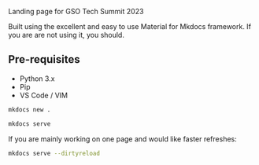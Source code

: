 Landing page for GSO Tech Summit 2023

Built using the excellent and easy to use Material for Mkdocs framework. If you are are not using it, you should.


## Pre-requisites

- Python 3.x 
- Pip 
- VS Code / VIM 

```bash
mkdocs new .
```

```bash
mkdocs serve
```

If you are mainly working on one page and would like faster refreshes:

```bash
mkdocs serve --dirtyreload
```
